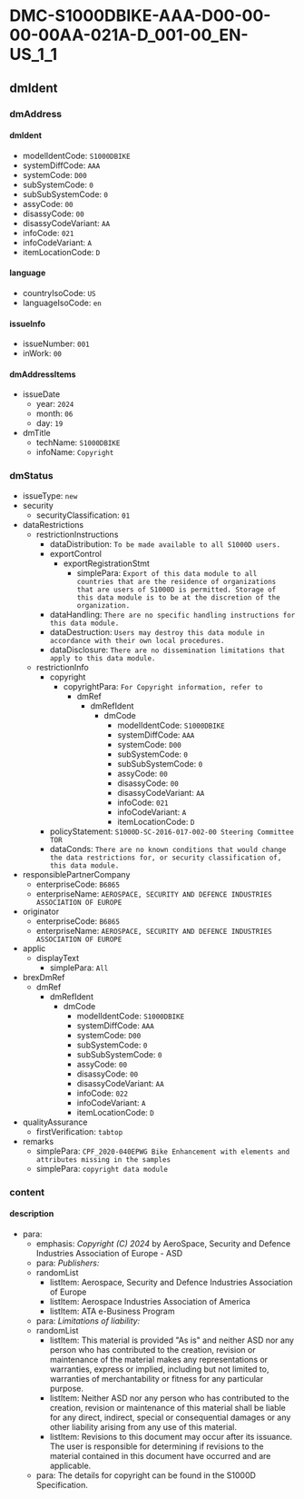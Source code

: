 # DMC-S1000DBIKE-AAA-D00-00-00-00AA-021A-D_001-00_EN-US_1_1

## dmIdent

### dmAddress

#### dmIdent

*   modelIdentCode: `S1000DBIKE`
*   systemDiffCode: `AAA`
*   systemCode: `D00`
*   subSystemCode: `0`
*   subSubSystemCode: `0`
*   assyCode: `00`
*   disassyCode: `00`
*   disassyCodeVariant: `AA`
*   infoCode: `021`
*   infoCodeVariant: `A`
*   itemLocationCode: `D`

#### language

*   countryIsoCode: `US`
*   languageIsoCode: `en`

#### issueInfo

*   issueNumber: `001`
*   inWork: `00`

#### dmAddressItems

*   issueDate
    *   year: `2024`
    *   month: `06`
    *   day: `19`
*   dmTitle
    *   techName: `S1000DBIKE`
    *   infoName: `Copyright`

### dmStatus

*   issueType: `new`
*   security
    *   securityClassification: `01`
*   dataRestrictions
    *   restrictionInstructions
        *   dataDistribution: `To be made available to all S1000D users.`
        *   exportControl
            *   exportRegistrationStmt
                *   simplePara: `Export of this data module to all countries that are the residence of organizations that are users of S1000D is permitted. Storage of this data module is to be at the discretion of the organization.`
        *   dataHandling: `There are no specific handling instructions for this data module.`
        *   dataDestruction: `Users may destroy this data module in accordance with their own local procedures.`
        *   dataDisclosure: `There are no dissemination limitations that apply to this data module.`
    *   restrictionInfo
        *   copyright
            *   copyrightPara: `For Copyright information, refer to `
                *   dmRef
                    *   dmRefIdent
                        *   dmCode
                            *   modelIdentCode: `S1000DBIKE`
                            *   systemDiffCode: `AAA`
                            *   systemCode: `D00`
                            *   subSystemCode: `0`
                            *   subSubSystemCode: `0`
                            *   assyCode: `00`
                            *   disassyCode: `00`
                            *   disassyCodeVariant: `AA`
                            *   infoCode: `021`
                            *   infoCodeVariant: `A`
                            *   itemLocationCode: `D`
        *   policyStatement: `S1000D-SC-2016-017-002-00 Steering Committee TOR`
        *   dataConds: `There are no known conditions that would change the data restrictions for, or security classification of, this data module.`
*   responsiblePartnerCompany
    *   enterpriseCode: `B6865`
    *   enterpriseName: `AEROSPACE, SECURITY AND DEFENCE INDUSTRIES ASSOCIATION OF EUROPE`
*   originator
    *   enterpriseCode: `B6865`
    *   enterpriseName: `AEROSPACE, SECURITY AND DEFENCE INDUSTRIES ASSOCIATION OF EUROPE`
*   applic
    *   displayText
        *   simplePara: `All`
*   brexDmRef
    *   dmRef
        *   dmRefIdent
            *   dmCode
                *   modelIdentCode: `S1000DBIKE`
                *   systemDiffCode: `AAA`
                *   systemCode: `D00`
                *   subSystemCode: `0`
                *   subSubSystemCode: `0`
                *   assyCode: `00`
                *   disassyCode: `00`
                *   disassyCodeVariant: `AA`
                *   infoCode: `022`
                *   infoCodeVariant: `A`
                *   itemLocationCode: `D`
*   qualityAssurance
    *   firstVerification: `tabtop`
*   remarks
    *   simplePara: `CPF_2020-040EPWG Bike Enhancement with elements and attributes missing in the samples`
    *   simplePara: `copyright data module`

### content

#### description

*   para:
    *   emphasis: *Copyright (C) 2024* by AeroSpace, Security and Defence Industries Association of Europe - ASD
    *   para: *Publishers:*
    *   randomList
        *   listItem: Aerospace, Security and Defence Industries Association of Europe
        *   listItem: Aerospace Industries Association of America
        *   listItem: ATA e-Business Program
    *   para: *Limitations of liability:*
    *   randomList
        *   listItem: This material is provided "As is" and neither ASD nor any person who has contributed to the creation, revision or maintenance of the material makes any representations or warranties, express or implied, including but not limited to, warranties of merchantability or fitness for any particular purpose.
        *   listItem: Neither ASD nor any person who has contributed to the creation, revision or maintenance of this material shall be liable for any direct, indirect, special or consequential damages or any other liability arising from any use of this material.
        *   listItem: Revisions to this document may occur after its issuance. The user is responsible for determining if revisions to the material contained in this document have occurred and are applicable.
    *   para: The details for copyright can be found in the S1000D Specification.
